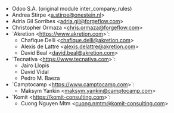 - Odoo S.A. (original module inter_company_rules)
- Andrea Stirpe \<<a.stirpe@onestein.nl>\>
- Adria Gil Sorribes \<<adria.gil@forgeflow.com>\>
- Christopher Ormaza \<<chris.ormaza@forgeflow.com>\>
- \`Akretion \<<https://www.akretion.com>\>\`:
  - Chafique Delli \<<chafique.delli@akretion.com>\>
  - Alexis de Lattre \<<alexis.delattre@akretion.com>\>
  - David Beal \<<david.beal@akretion.com>\>
- \`Tecnativa \<<https://www.tecnativa.com>\>\`:
  - Jairo Llopis
  - David Vidal
  - Pedro M. Baeza
- \`Camptocamp \<<https://www.camptocamp.com>\>\`:
  - Maksym Yankin \<<maksym.yankin@camptocamp.com>\>
- \`Komit \<<https://komit-consulting.com>\>\`:
  - Cuong Nguyen Mtm \<<cuong.nmtm@komit-consulting.com>\>
